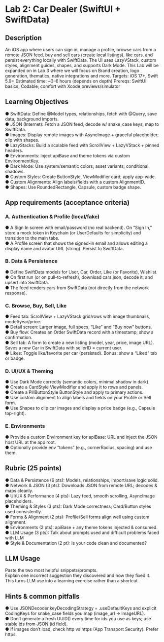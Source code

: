 # Lab 2: Car Dealer (SwiftUI + SwiftData)
## Description
An iOS app where users can sign in, manage a profile, browse cars from a remote JSON feed,
buy and sell cars (create local listings), like cars, and persist everything locally with SwiftData.
The UI uses LazyVStack, custom styles, alignment guides, shapes, and supports Dark Mode.
This Lab will be expanded on in Lab 3 where we will focus on Brand creation, logo generation,
thematics, native integrations and more.
Targets: iOS 17+, Swift 5.9+
Estimated time: ~3–6 hours (depends on depth)
Prereqs: SwiftUI basics; Codable; comfort with Xcode previews/simulator
## Learning Objectives
● SwiftData: Define @Model types, relationships, fetch with @Query, save data,
background imports.   
● JSON (Internet): Fetch a JSON feed, decode w/ snake_case keys, map to SwiftData.   
● Images: Display remote images with AsyncImage + graceful placeholder; clip with
shapes.   
● LazyStacks: Build a scalable feed with ScrollView + LazyVStack + pinned headers.   
● Environments: Inject apiBase and theme tokens via custom EnvironmentKey.   
● Dark Mode: Use system/semantic colors; asset variants; conditional shadows.   
● Custom Styles: Create ButtonStyle, ViewModifier card; apply app-wide.   
● Custom Alignments: Align labels/fields with a custom AlignmentID.   
● Shapes: Use RoundedRectangle, Capsule, custom badge shape.   
## App requirements (acceptance criteria)
### A. Authentication & Profile (local/fake)
● A Sign In screen with email/password (no real backend). On “Sign In,” store a mock
token in Keychain (or UserDefaults for simplicity) and transition to the main tabs.   
● A Profile screen that shows the signed-in email and allows editing a display name and
avatar URL (string). Persist to SwiftData.   
### B. Data & Persistence
● Define SwiftData models for User, Car, Order, Like (or Favorite), Wishlist.   
● On first run (or on pull-to-refresh), download cars.json, decode it, and upsert into
SwiftData.   
● The feed renders cars from SwiftData (not directly from the network response).   
### C. Browse, Buy, Sell, Like
● Feed tab: ScrollView + LazyVStack grid/rows with image thumbnails, model/year/price.   
● Detail screen: Larger image, full specs, “Like” and “Buy now” buttons.   
● Buy flow: Creates an Order SwiftData record with a timestamp; show a confirmation.   
● Sell tab: A form to create a new listing (model, year, price, image URL). Saves a new
Car in SwiftData with sellerID = current user.   
● Likes: Toggle like/favorite per car (persisted). Bonus: show a “Liked” tab or badge.
### D. UI/UX & Theming
● Use Dark Mode correctly (semantic colors, minimal shadow in dark).   
● Create a CardStyle ViewModifier and apply it to rows and panels.   
● Create a PillButtonStyle ButtonStyle and apply to primary actions.   
● Use custom alignment to align labels and fields on your Profile or Sell form.   
● Use Shapes to clip car images and display a price badge (e.g., Capsule top-right).   
### E. Environments
● Provide a custom Environment key for apiBase: URL and inject the JSON host URL at
the app root.   
● Optionally provide env “tokens” (e.g., cornerRadius, spacing) and use them.   
## Rubric (25 points)
● Data & Persistence (6 pts): Models, relationships, import/save logic solid.     
● Network & JSON (3 pts): Downloads JSON from remote URL; decodes & maps cleanly.   
● UI/UX & Performance (4 pts): Lazy feed, smooth scrolling, AsyncImage placeholders.   
● Theming & Styles (3 pts): Dark Mode correctness; Card/Button styles used consistently.   
● Forms & Alignment (2 pts): Profile/Sell forms align well using custom alignment.   
● Environments (2 pts): apiBase + any theme tokens injected & consumed.   
● LLM Usage (3 pts): Talk about prompts used and difficult problems faced with LLM   
● Style & Documentation (2 pt): Is your code clean and documented?   
## LLM Usage
Paste the two most helpful snippets/prompts.   
Explain one incorrect suggestion they discovered and how they fixed it.   
This turns LLM use into a learning exercise rather than a shortcut.   
## Hints & common pitfalls
● Use JSONDecoder.keyDecodingStrategy = .useDefaultKeys and explicit CodingKeys for
snake_case fields you map (image_url → imageURL).   
● Don’t generate a fresh UUID() every time for ids you use as keys; use stable ids from
JSON (id field).   
● If images don’t load, check http vs https (App Transport Security). Prefer https.   
